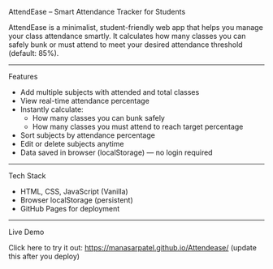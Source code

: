 AttendEase – Smart Attendance Tracker for Students

AttendEase is a minimalist, student-friendly web app that helps you manage your class attendance smartly. It calculates how many classes you can safely bunk or must attend to meet your desired attendance threshold (default: 85%).

--------------------------------------------------

Features

- Add multiple subjects with attended and total classes
- View real-time attendance percentage
- Instantly calculate:
  - How many classes you can bunk safely
  - How many classes you must attend to reach target percentage
- Sort subjects by attendance percentage
- Edit or delete subjects anytime
- Data saved in browser (localStorage) — no login required

--------------------------------------------------

Tech Stack

- HTML, CSS, JavaScript (Vanilla)
- Browser localStorage (persistent)
- GitHub Pages for deployment

--------------------------------------------------

Live Demo

Click here to try it out: https://manasarpatel.github.io/Attendease/ (update this after you deploy)


